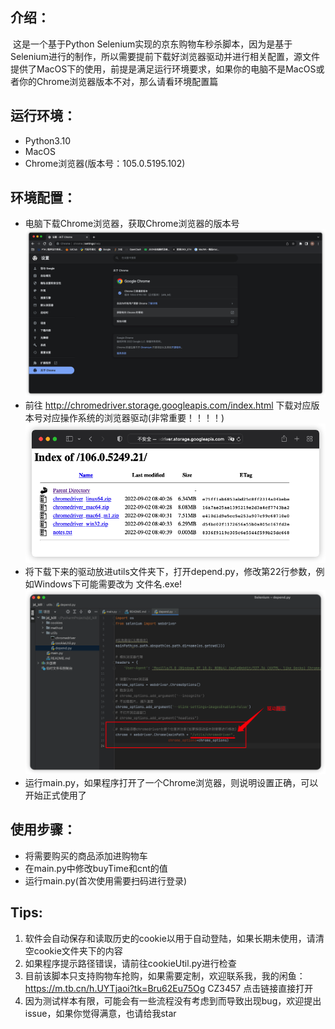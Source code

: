 ## 介绍：

​	这是一个基于Python Selenium实现的京东购物车秒杀脚本，因为是基于Selenium进行的制作，所以需要提前下载好浏览器驱动并进行相关配置，源文件提供了MacOS下的使用，前提是满足运行环境要求，如果你的电脑不是MacOS或者你的Chrome浏览器版本不对，那么请看环境配置篇

## 运行环境：

- Python3.10
- MacOS
- Chrome浏览器(版本号：105.0.5195.102)

## 环境配置：

- 电脑下载Chrome浏览器，获取Chrome浏览器的版本号
![This is an image](/image/image-20220910191259740.png)
- 前往 http://chromedriver.storage.googleapis.com/index.html 下载对应版本号对应操作系统的浏览器驱动(非常重要！！！！)
![This is an image](/image/image-20220910191413359.png)
- 将下载下来的驱动放进utils文件夹下，打开depend.py，修改第22行参数，例如Windows下可能需要改为 文件名.exe!
![This is an image](/image/image-20220910191910122.png)
- 运行main.py，如果程序打开了一个Chrome浏览器，则说明设置正确，可以开始正式使用了

## 使用步骤：

- 将需要购买的商品添加进购物车
- 在main.py中修改buyTime和cnt的值
- 运行main.py(首次使用需要扫码进行登录)

## Tips:

1. 软件会自动保存和读取历史的cookie以用于自动登陆，如果长期未使用，请清空cookie文件夹下的内容
2. 如果程序提示路径错误，请前往cookieUtil.py进行检查
3. 目前该脚本只支持购物车抢购，如果需要定制，欢迎联系我，我的闲鱼：https://m.tb.cn/h.UYTjaoi?tk=Bru62Eu75Og CZ3457 点击链接直接打开
4. 因为测试样本有限，可能会有一些流程没有考虑到而导致出现bug，欢迎提出issue，如果你觉得满意，也请给我star
